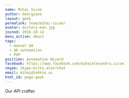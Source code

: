 ```yaml
---
name: Mihai Sicoe
author: Georgiana
layout: geek
permalink: team/mihai-sicoe/
avatar: mistery-man.jpg
joined: 2016-10-14
menu_active: about
tags:
  - manual QA
  - QA automation
  - PHP
position: Automation Wizard
facebook: https://www.facebook.com/mihaialexandru.sicoe
skype: skype:mitza_alex?chat
email: mihai@tekkie.us
html_id: page-geek
---
```

Our API crafter.
